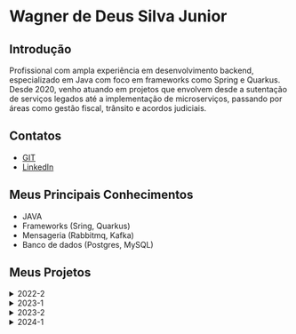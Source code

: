 
# Wagner de Deus Silva Junior

## Introdução

Profissional com ampla experiência em desenvolvimento backend, especializado em Java com foco em frameworks como Spring e Quarkus. Desde 2020, venho atuando em projetos que envolvem desde a sutentação de serviços legados até a implementação de microserviços, passando por áreas como gestão fiscal, trânsito e acordos judiciais. 

## Contatos
* [GIT](https://github.com/wdeus)
* [LinkedIn](https://www.linkedin.com/in/wagnerdeusjr/)

## Meus Principais Conhecimentos
- JAVA
- Frameworks (Sring, Quarkus)
- Mensageria (Rabbitmq, Kafka)
- Banco de dados (Postgres, MySQL)


## Meus Projetos


<details>
<summary>2022-2</summary>
  
### Em 2022-2
O projeto é uma plataforma de Avaliação Técnica 360°, focada na gestão e acompanhamento de desempenho. A ferramenta conta com dois tipos de usuários: o administrador e o usuário básico. O administrador é responsável por gerenciar o sistema, incluindo o cadastro de novos usuários básicos. Já os usuários básicos têm a função de atribuir notas nas avaliações, e contam com um dashboard para acompanhar os resultados, permitindo uma análise detalhada e contínua do desempenho. Essa estrutura promove uma visão ampla e dinâmica sobre o progresso e as competências dos avaliados.

#### Tecnologias Utilizadas
Python:
Linguagem de programação versátil e de fácil leitura. É usada no projeto para desenvolver funcionalidades de backend, possibilitando uma integração ágil e eficiente com outras tecnologias.

FastAPI:
Framework moderno e de alta performance para criação de APIs em Python. No projeto, facilita o desenvolvimento rápido de endpoints RESTful, otimizando a comunicação entre o frontend e o backend.

Javascript:
Linguagem de programação essencial para desenvolvimento web, permitindo a criação de funcionalidades interativas. Utilizado no frontend para adicionar dinamismo e aprimorar a experiência do usuário.

CSS:
Linguagem de estilos que define a apresentação visual do projeto. Responsável por tornar a interface mais atraente e responsiva, adaptando-se bem a diferentes dispositivos.

HTML:
Linguagem de marcação utilizada para estruturar e organizar o conteúdo da aplicação web. Serve como a base para a construção de páginas, garantindo acessibilidade e semântica ao projeto.

#### Contribuições Pessoais

#### Hard Skills
Python:
Conhecimento prático da linguagem Python, capaz de desenvolver funcionalidades backend de forma eficiente.

FastAPI:
Habilidade na criação de APIs RESTful com FastAPI, incluindo configuração de endpoints e validação de dados.

#### Soft Skills
Adaptabilidade:
Acostumado a trabalhar com Java, ao me deparar com a necessidade do uso do Pyhton para desenvolvimento deste projeto, tive que demonstrar flexibilidade e capacidade de adaptação para aprender essa nova linguagem.

Trabalho em Equipe: 
A adoção da metodologia Scrum exigiu colaboração estreita com a equipe, promovendo habilidades de comunicação, alinhamento de expectativas e contribuição para o desenvolvimento coletivo do projeto.

Resiliência:
Aprender uma nova tecnologia enquanto me adequava a trabalhar pela primeira vez com a equipe, exigiu persistência e capacidade de lidar com desafios, habilidades cruciais para manter o foco e superar dificuldades ao longo do projeto.

</details>

<details>
<summary>2023-1</summary>
  
### Em 2023-1
O projeto consiste em um sistema de controle de jornada de trabalho, desenvolvido para gerenciar e classificar as horas extras e sobreavisos dos colaboradores. A ferramenta possui três tipos de acesso: o administrador, com visão ampla para o departamento pessoal e financeiro; o gestor, responsável por aprovar e lançar horas; e o colaborador, que pode registrar suas próprias horas extras. Esse sistema automatiza o acompanhamento de jornada, facilitando a organização e a precisão no controle de horas trabalhadas.

#### Tecnologias Utilizadas
Java:
Linguagem de programação usada no backend para desenvolver a lógica central do sistema de controle de jornada, garantindo confiabilidade e eficiência na execução das funcionalidades de gerenciamento de horas.

JavaFX:
Biblioteca de Java para criação de interfaces gráficas, utilizada para desenvolver uma aplicação desktop interativa e intuitiva, facilitando o acesso e a usabilidade dos administradores, gestores e colaboradores.

MySQL:
Banco de dados relacional que armazena e organiza as informações dos colaboradores, jornadas, horas extras e sobreavisos, permitindo consultas rápidas e seguras.

CSS:
Utilizado para estilizar a interface gráfica criada com JavaFX, proporcionando uma aparência visual mais agradável e profissional, além de garantir consistência e uma experiência amigável para os usuários.

#### Contribuições Pessoais

#### Hard Skills
Desenvolvimento de Aplicações Desktop com JavaFX:
Conhecimento em criar interfaces gráficas para aplicações desktop usando JavaFX, incluindo design de telas interativas e responsivas para uma experiência de usuário aprimorada.

Aplicação do Padrão MVC:
Habilidade em estruturar o código seguindo o padrão de arquitetura MVC (Model-View-Controller), promovendo a separação entre a lógica de negócios, a interface de usuário e a gestão dos dados.

Persistência de Dados com MySQL:
Experiência em configurar e realizar operações de CRUD (criação, leitura, atualização e exclusão) em um banco de dados MySQL, garantindo a persistência e integridade dos dados da aplicação.

Integração de Banco de Dados em Aplicações Java:
Competência em conectar e integrar o MySQL com Java, utilizando JDBC para realizar transações de dados de forma eficiente e segura.

#### Soft Skills

</details>

<details>
<summary>2023-2</summary>
  
### Em 2023-2
O projeto, desenvolvido em colaboração com a 2RP, visou resolver o desafio enfrentado pela empresa na gestão das horas extras e sobreaviso, atualmente realizada através de planilhas Excel. A solução proposta consiste em um sistema web que possibilita o controle preciso da jornada de trabalho, identificação e categorização de horas extras, além do gerenciamento eficiente das horas de sobreaviso. Com diferentes níveis de acesso para administradores, gestores e colaboradores, a plataforma proporciona uma abordagem integrada e moderna, eliminando as limitações do método anterior e aprimorando a eficiência na gestão do tempo e recursos.

[GIT](https://github.com/api-3sem-pixel-api/api)

#### Tecnologias Utilizadas

Java:
Linguagem de programação robusta e amplamente adotada. No projeto, é a base para o desenvolvimento, proporcionando confiabilidade e escalabilidade.

Spring:
Framework abrangente utilizado para persistência no banco de dados, configuração de autenticação e acesso web. Desempenha um papel essencial na estruturação e organização do projeto.

Maven:
Gerenciador de dependências e ferramenta de build. Facilita a gestão de bibliotecas e simplifica o processo de compilação, tornando o desenvolvimento mais eficiente.

Vue.js:
Framework JavaScript progressivo utilizado para construir interfaces de usuário interativas. No projeto, contribui para a criação de uma experiência de usuário dinâmica e responsiva.

MySQL:
Sistema de gerenciamento de banco de dados relacional. Desempenha um papel central no armazenamento e recuperação eficiente de dados, fundamentais para o funcionamento do projeto.

#### Contribuições Pessoais
<details>
<summary>Definição da Arquitetura do Back-end</summary>

No projeto acadêmico, minhas principais contribuições foram na definição da arquitetura do back-end. Fui responsável por projetar e implementar a estrutura de camadas, seguindo o padrão MVC (Model-View-Controller), com ênfase na camada de serviço. Desenvolvi os controladores para lidar com as requisições HTTP, os serviços para implementar a lógica de negócios e os repositórios para interagir com o banco de dados. Utilizei tecnologias como Spring Boot e Spring MVC para criar essa arquitetura robusta e escalável.
![image](https://github.com/wdeus/bertoti/assets/111614619/718e779b-53b1-413c-bca6-4a6f9f16d79f)
![image](https://github.com/wdeus/bertoti/assets/111614619/a10f88d7-51b7-458e-adf7-2393b0019b84)

As imagens acima ilustram claramente a arquitetura utilizada. O fluxo após a interação do usuário no front-end segue os seguintes passos: a requisição é encaminhada para o Controller, onde estão definidos os endpoints. O Controller então chama o Service, que é responsável pela execução das regras de negócio, e este, por sua vez, aciona o Repository para obter as informações do banco de dados.

</details>

<details>
<summary>Configuração do Spring Security</summary>

Além da arquitetura, também contribuí com a configuração do Spring Security para garantir a autenticação e autorização dos usuários. Isso envolveu a definição de regras de acesso, configuração de login, gestão de sessões e proteção contra ameaças comuns, como CSRF (Cross-Site Request Forgery) e XSS (Cross-Site Scripting).

![image](https://github.com/wdeus/bertoti/assets/111614619/81b1a6b9-a424-423f-818d-e3fae9ccc2dd)

Acima esta um trecho de código que representa a implementação de um filtro de segurança que intercepta as solicitações HTTP antes que elas sejam processadas pelo servidor. O objetivo principal do filtro é extrair o token JWT (JSON Web Token) de um cabeçalho de autorização da solicitação, autenticar o usuário com base nesse token e, em seguida, configurar o contexto de segurança do Spring com as informações de autenticação do usuário.

</details>

<details>
<summary>Definição das Tabelas de Domínio</summary>

Participei ativamente na definição das tabelas de domínio, trabalhando na modelagem e na criação das entidades do banco de dados. Utilizei ferramentas como Hibernate e JPA para mapeamento objeto-relacional e definição das relações entre as entidades. Essa contribuição foi essencial para garantir a consistência e integridade dos dados manipulados pelo sistema.
![image](https://github.com/wdeus/bertoti/assets/111614619/41908aba-be91-43dc-b2f8-84e901173c54)
![image](https://github.com/wdeus/bertoti/assets/111614619/28dd9910-9a24-428c-abf1-1f20a257b941)

Acima está o relacionamento das tabelas definidas, bem como a representação de uma delas através de uma entidade.

</details>


#### Hard Skills
Java:
Domínio sólido da linguagem de programação Java, capaz de desenvolver soluções robustas e escaláveis.

Spring:
Proficiente no uso do framework Spring para desenvolvimento de aplicações Java, incluindo habilidades em persistência de dados, configuração de autenticação e construção de APIs.

Banco de Dados Relacionais (MySQL):
Experiência avançada no design, implementação e manutenção de bancos de dados relacionais, com foco especial no MySQL. Capaz de modelar dados eficientemente e executar consultas complexas.

#### Soft Skills

Responsabilidade:
Demonstrei elevado senso de responsabilidade ao assumir tarefas críticas no projeto, garantindo entregas pontuais e cumprimento de prazos.

Comunicação:
Exercitei minhas habilidades de comunicação em diversas situações, facilitando reuniões, discussões e trocas de informações entre membros da equipe. Essa habilidade foi crucial para garantir alinhamento e compreensão mútua.

Proatividade:
Atuei de maneira proativa ao identificar oportunidades de melhoria no projeto e implementar soluções antes mesmo de serem solicitadas. Minha abordagem proativa contribuiu para a eficiência e eficácia das atividades.

Liderança:
Desenvolvi habilidades de liderança ao orientar membros da equipe, coordenar esforços e motivar colegas na busca por objetivos comuns. Essa capacidade foi especialmente valiosa em situações desafiadoras.

</details>

<details>
<summary>2024-1</summary>
  
### Em 2024-1
O projeto consistiu em um sistema de gestão para o programa Oracle PartnerNetwork, com foco no acompanhamento e monitoramento do progresso dos parceiros da Oracle. A plataforma permite o cadastro de novos parceiros, bem como a atualização e gerenciamento das informações dos parceiros já existentes. Com essa solução, a empresa consegue visualizar e acompanhar o desempenho e a evolução de seus parceiros de maneira centralizada e eficiente, facilitando o relacionamento e o suporte aos participantes do programa.

#### Tecnologias Utilizadas
Java:
Linguagem de programação robusta usada no desenvolvimento de funcionalidades de backend, garantindo performance e confiabilidade no sistema.

Spring:
Framework que facilita o desenvolvimento de aplicações Java, utilizado para estruturar o backend, gerenciar dados e implementar APIs seguras e escaláveis.

Vue:
Framework JavaScript progressivo para o desenvolvimento de interfaces de usuário interativas e dinâmicas, melhorando a experiência do usuário no frontend.

Bootstrap:
Framework de CSS que agiliza o desenvolvimento de interfaces responsivas e atraentes, garantindo um design consistente e adaptável a diferentes dispositivos.

Oracle:
Banco de dados relacional utilizado para armazenar e gerenciar os dados dos parceiros de forma segura e eficiente, suportando consultas complexas e integração com o backend.

#### Contribuições Pessoais

#### Hard Skills
Desenvolvimento de APIs REST com Java e Spring:
Habilidade em criar e configurar APIs RESTful usando Java e o framework Spring, permitindo a comunicação entre diferentes partes do sistema de forma eficiente e segura.

Implementação de Arquitetura Hexagonal:
Experiência prática na aplicação da arquitetura hexagonal, que permite maior modularidade e flexibilidade no código, facilitando a manutenção e a adaptação da aplicação a novas demandas.

Persistência de Dados em Banco de Dados Oracle:
Conhecimento em configurar e realizar operações de persistência de dados em um banco de dados Oracle, utilizando o Spring Data e outras ferramentas de integração para garantir eficiência e consistência nas transações de dados.

Integração de Camadas de Dados e Domínio:
Capacidade de implementar uma separação clara entre as camadas de domínio e de dados, conforme preconizado pela arquitetura hexagonal, garantindo uma estrutura organizada.

#### Soft Skills
Liderança Técnica:
Ao sugerir a adoção da arquitetura hexagonal, tive a oportunidade de assumir uma postura de liderança técnica, orientando o time e guiando a execução de uma nova estrutura. Isso me ajudou a desenvolver iniciativa e a confiança para apresentar ideias que possam aprimorar o projeto.

Colaboração Interdisciplinar: 
A troca constante com os desenvolvedores do frontend foi essencial para entender as necessidades específicas deles. Essa colaboração estreita me permitiu desenvolver uma abordagem mais integrada, buscando soluções que atendessem às necessidades de todos os envolvidos.

Didática e Capacidade de Influência: 
Ao encontrar maneiras de ajudar meus colegas a compreender e executar a nova arquitetura, exercitei minha capacidade de ensinar e influenciar. Adaptei minha comunicação para facilitar a compreensão, usando exemplos práticos e simplificando conceitos, o que foi fundamental para o progresso do time.


</details>




